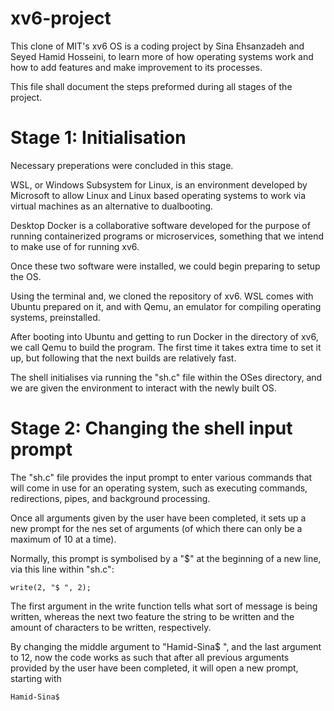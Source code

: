 # xv6-project

This clone of MIT's xv6 OS is a coding project by Sina Ehsanzadeh and Seyed Hamid Hosseini, to learn more of how operating systems work and how to add features and make improvement to its processes. 

This file shall document the steps preformed during all stages of the project.


# Stage 1: Initialisation

Necessary preperations were concluded in this stage.

WSL, or Windows Subsystem for Linux, is an environment developed by Microsoft to allow Linux and Linux based operating systems to work via virtual machines as an alternative to dualbooting.

Desktop Docker is a collaborative software developed for the purpose of running containerized programs or microservices, something that we intend to make use of for running xv6.

Once these two software were installed, we could begin preparing to setup the OS.

Using the terminal and, we cloned the repository of xv6. WSL comes with Ubuntu prepared on it, and with Qemu, an emulator for compiling operating systems, preinstalled.

After booting into Ubuntu and getting to run Docker in the directory of xv6, we call Qemu to build the program. The first time it takes extra time to set it up, but following that the next builds are relatively fast.

The shell initialises via running the "sh.c" file within the OSes directory, and we are given the environment to interact with the newly built OS.

# Stage 2: Changing the shell input prompt

The "sh.c" file provides the input prompt to enter various commands that will come in use for an operating system, such as executing commands, redirections, pipes, and background processing.

Once all arguments given by the user have been completed, it sets up a new prompt for the nes set of arguments (of which there can only be a maximum of 10 at a time).

Normally, this prompt is symbolised by a "$" at the beginning of a new line, via this line within "sh.c":

``` write(2, "$ ", 2); ```

The first argument in the write function tells what sort of message is being written, whereas the next two feature the string to be written and the amount of characters to be written, respectively.

By changing the middle argument to "Hamid-Sina$ ", and the last argument to 12, now the code works as such that after all previous arguments provided by the user have been completed, it will open a new prompt, starting with

``` Hamid-Sina$ ```
